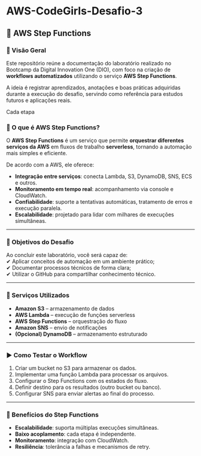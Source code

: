 # AWS-CodeGirls-Desafio-3 


## 🚀 AWS Step Functions 

### 📌 Visão Geral  
Este repositório reúne a documentação do laboratório realizado no Bootcamp da Digital Innovation One (DIO), com foco na criação de **workflows automatizados** utilizando o serviço **AWS Step Functions**.

A ideia é registrar aprendizados, anotações e boas práticas adquiridas durante a execução do desafio, servindo como referência para estudos futuros e aplicações reais.

Cada etapa 
### 📖 O que é AWS Step Functions?  
O **AWS Step Functions** é um serviço que permite **orquestrar diferentes serviços da AWS** em fluxos de trabalho **serverless**, tornando a automação mais simples e eficiente.

De acordo com a AWS, ele oferece:  
- **Integração entre serviços**: conecta Lambda, S3, DynamoDB, SNS, ECS e outros.  
- **Monitoramento em tempo real**: acompanhamento via console e CloudWatch.  
- **Confiabilidade**: suporte a tentativas automáticas, tratamento de erros e execução paralela.  
- **Escalabilidade**: projetado para lidar com milhares de execuções simultâneas.  

---

### 🎯 Objetivos do Desafio  
Ao concluir este laboratório, você será capaz de:  
✔ Aplicar conceitos de automação em um ambiente prático;  
✔ Documentar processos técnicos de forma clara;  
✔ Utilizar o GitHub para compartilhar conhecimento técnico.  

---

### 🔧 Serviços Utilizados  
- **Amazon S3** – armazenamento de dados  
- **AWS Lambda** – execução de funções serverless  
- **AWS Step Functions** – orquestração do fluxo  
- **Amazon SNS** – envio de notificações  
- **(Opcional) DynamoDB** – armazenamento estruturado  

---

### ▶️ Como Testar o Workflow  
1. Criar um bucket no S3 para armazenar os dados.  
2. Implementar uma função Lambda para processar os arquivos.  
3. Configurar o Step Functions com os estados do fluxo.  
4. Definir destino para os resultados (outro bucket ou banco).  
5. Configurar SNS para enviar alertas ao final do processo.  

---

### 🚀 Benefícios do Step Functions  
- **Escalabilidade**: suporta múltiplas execuções simultâneas.  
- **Baixo acoplamento**: cada etapa é independente.  
- **Monitoramento**: integração com CloudWatch.  
- **Resiliência**: tolerância a falhas e mecanismos de retry.




